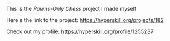 This is the *Pawns-Only Chess* project I made myself

Here's the link to the project: https://hyperskill.org/projects/182

Check out my profile: https://hyperskill.org/profile/1255237